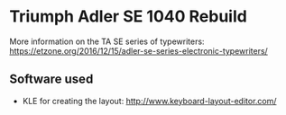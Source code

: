 # Triumph Adler SE 1040 Rebuild
More information on the TA SE series of typewriters: https://etzone.org/2016/12/15/adler-se-series-electronic-typewriters/

## Software used
* KLE for creating the layout: http://www.keyboard-layout-editor.com/



